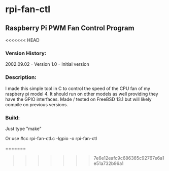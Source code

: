 # rpi-fan-ctl
## Raspberry Pi PWM Fan Control Program

<<<<<<< HEAD
### Version History: 
  
2002.09.02 - Version 1.0 - Initial version

### Description: 

I made this simple tool in C to control the speed of the CPU fan of my 
raspbery pi model 4. It should run on other models as well providing they 
have the GPIO interfaces. Made / tested on FreeBSD 13.1 but will likely 
compile on previous versions.  

### Build: 

Just type "make"

Or use #cc rpi-fan-ctl.c -lgpio -o rpi-fan-ctl


=======
>>>>>>> 7e6e12eafc9c686365c92767e6a1e51a732b96a1
